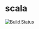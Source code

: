 # scala

[![Build Status](https://travis-ci.com/9renpoto/scala.svg?branch=master)](https://travis-ci.com/9renpoto/scala)
